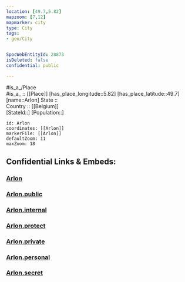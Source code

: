 ```yaml
---
location: [49.7,5.82] 
mapzoom: [7,12] 
mapmarker: city 
type: City
tags:
- geo/City


SpocWebEntityId: 28873
isDeleted: false
confidential: public

---
```

#is_a_/Place  
#is_a_ :: [[Place]] 
[has_place_longitude::5.82] 
[has_place_latitude::49.7] 
[name::Arlon] 
State ::  
Country :: [[Belgium]]  
[StateId::] 
[Population::] 



```leaflet
id: Arlon
coordinates: [[Arlon]] 
markerFile: [[Arlon]] 
defaultZoom: 11 
maxZoom: 18
```


## Confidential Links & Embeds: 

### [Arlon](/_Standards/Earth/Continent/Europe/Europe~West/Belgium/Regions~Belgium/Wallonie/counties~Wallonie/Luxembourg/City/Arlon.md) 

### [Arlon.public](/_public/Earth/Continent/Europe/Europe~West/Belgium/Regions~Belgium/Wallonie/counties~Wallonie/Luxembourg/City/Arlon.public.md) 

### [Arlon.internal](/_internal/Earth/Continent/Europe/Europe~West/Belgium/Regions~Belgium/Wallonie/counties~Wallonie/Luxembourg/City/Arlon.internal.md) 

### [Arlon.protect](/_protect/Earth/Continent/Europe/Europe~West/Belgium/Regions~Belgium/Wallonie/counties~Wallonie/Luxembourg/City/Arlon.protect.md) 

### [Arlon.private](/_private/Earth/Continent/Europe/Europe~West/Belgium/Regions~Belgium/Wallonie/counties~Wallonie/Luxembourg/City/Arlon.private.md) 

### [Arlon.personal](/_personal/Earth/Continent/Europe/Europe~West/Belgium/Regions~Belgium/Wallonie/counties~Wallonie/Luxembourg/City/Arlon.personal.md) 

### [Arlon.secret](/_secret/Earth/Continent/Europe/Europe~West/Belgium/Regions~Belgium/Wallonie/counties~Wallonie/Luxembourg/City/Arlon.secret.md)

